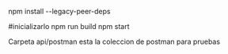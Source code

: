 npm install --legacy-peer-deps

#inicializarlo 
npm run build 
npm start

Carpeta api/postman esta la coleccion de postman para pruebas
